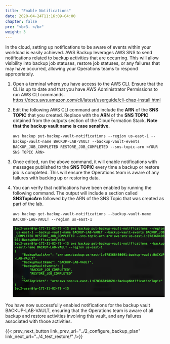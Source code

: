 ```yaml
---
title: "Enable Notifications"
date: 2020-04-24T11:16:09-04:00
chapter: false
pre: "<b>3. </b>"
weight: 3
---
```


In the cloud, setting up notifications to be aware of events within your workload is easily achieved. AWS Backup leverages AWS SNS to send notifications related to backup activities that are occurring. This will allow visibility into backup job statuses, restore job statuses, or any failures that may have occurred, allowing your Operations teams to respond appropriately.

1.  Open a terminal where you have access to the AWS CLI. Ensure that the CLI is up to date and that you have AWS Administrator Permissions to run AWS CLI commands. <https://docs.aws.amazon.com/cli/latest/userguide/cli-chap-install.html>
1.  Edit the following AWS CLI command and include the **ARN** of the **SNS TOPIC** that you created. Replace **<YOUR SNS TOPIC ARN>** with the **ARN** of the **SNS TOPIC** obtained from the outputs section of the CloudFormation Stack. **Note that the backup vault name is case sensitive.**

    `aws backup put-backup-vault-notifications --region us-east-1 --backup-vault-name BACKUP-LAB-VAULT --backup-vault-events BACKUP_JOB_COMPLETED RESTORE_JOB_COMPLETED --sns-topic-arn <YOUR SNS TOPIC ARN>`

1.  Once edited, run the above command, it will enable notifications with messages published to the **SNS TOPIC** every time a backup or restore job is completed. This will ensure the Operations team is aware of any failures with backing up or restoring data.
1.  You can verify that notifications have been enabled by running the following command. The output will include a section called **SNSTopicArn** followed by the ARN of the SNS Topic that was created as part of the lab.

    `aws backup get-backup-vault-notifications --backup-vault-name BACKUP-LAB-VAULT --region us-east-1`

    ![add-notification](/Reliability/200_Testing_Backup_and_Restore_of_Data/Images/add-notification.png)

You have now successfully enabled notifications for the backup vault BACKUP-LAB-VAULT, ensuring that the Operations team is aware of all backup and restore activities involving this vault, and any failures associated with those activities.

{{< prev_next_button link_prev_url="../2_configure_backup_plan" link_next_url="../4_test_restore/" />}}
